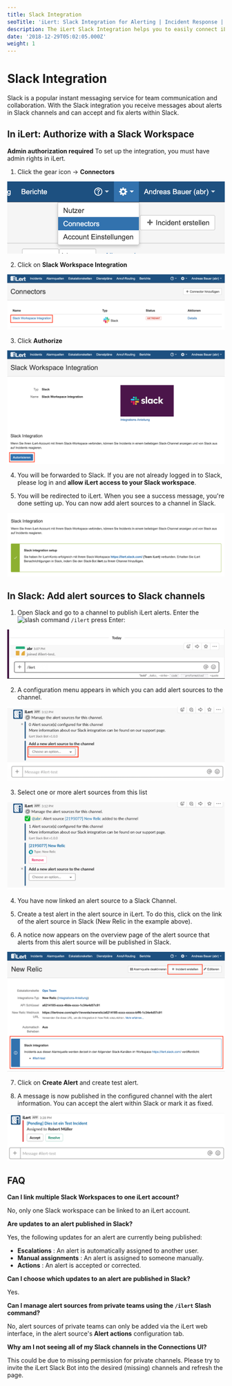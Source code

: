 ```yaml
---
title: Slack Integration
seoTitle: 'iLert: Slack Integration for Alerting | Incident Response | Uptime'
description: The iLert Slack Integration helps you to easily connect iLert with Slack.
date: '2018-12-29T05:02:05.000Z'
weight: 1
---
```


# Slack Integration

Slack is a popular instant messaging service for team communication and collaboration. With the Slack integration you receive messages about alerts in Slack channels and can accept and fix alerts within Slack.

## In iLert: Authorize with a Slack Workspace <a id="authorize"></a>

**Admin authorization required** To set up the integration, you must have admin rights in iLert.

1. Click the gear icon → **Connectors**

![](../.gitbook/assets/sl1.png)

2. Click on **Slack Workspace Integration**

![](../.gitbook/assets/sl2.png)

3. Click **Authorize**

![](../.gitbook/assets/sl3.png)

4. You will be forwarded to Slack. If you are not already logged in to Slack, please log in and **allow iLert access to your Slack workspace**.

5. You will be redirected to iLert. When you see a success message, you're done setting up. You can now add alert sources to a channel in Slack.

![](../.gitbook/assets/sl4.png)

## In Slack: Add alert sources to Slack channels <a id="alarm-sources"></a>

1. Open Slack and go to a channel to publish iLert alerts. Enter the ![slash command](https://slack.com/help/articles/201259356) `/ilert` press Enter:

![](../.gitbook/assets/sl5.png)

2. A configuration menu appears in which you can add alert sources to the channel.

![](../.gitbook/assets/sl6.png)

3. Select one or more alert sources from this list

![](../.gitbook/assets/sl7.png)

4. You have now linked an alert source to a Slack Channel.

5. Create a test alert in the alert source in iLert. To do this, click on the link of the alert source in Slack \(New Relic in the example above\).

6. A notice now appears on the overview page of the alert source that alerts from this alert source will be published in Slack.

![](../.gitbook/assets/sl8.png)

7. Click on **Create Alert** and create test alert.

8. A message is now published in the configured channel with the alert information. You can accept the alert within Slack or mark it as fixed.

![](../.gitbook/assets/sl9.png)

## FAQ <a id="faq"></a>

**Can I link multiple Slack Workspaces to one iLert account?**

No, only one Slack workspace can be linked to an iLert account.

**Are updates to an alert published in Slack?**

Yes, the following updates for an alert are currently being published:

* **Escalations** : An alert is automatically assigned to another user.
* **Manual assignments** : An alert is assigned to someone manually.
* **Actions** : An alert is accepted or corrected.

**Can I choose which updates to an alert are published in Slack?**

Yes.

**Can I manage alert sources from private teams using the `/ilert` Slash command?**

No, alert sources of private teams can only  be added via the iLert web interface, in the alert source's **Alert actions** configuration tab.

**Why am I not seeing all of my Slack channels in the Connections UI?**

This could be due to missing permission for private channels. Please try to invite the iLert Slack Bot into the desired \(missing\) channels and refresh the page.

